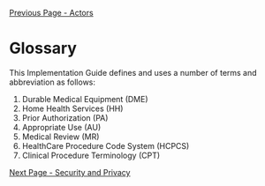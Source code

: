 [Previous Page - Actors](actors.html)

# Glossary
This Implementation Guide defines and uses a number of terms and abbreviation as follows:
1. Durable Medical Equipment (DME)
2. Home Health Services (HH)
3. Prior Authorization (PA)
4. Appropriate Use (AU)
5. Medical Review (MR)
6. HealthCare Procedure Code System (HCPCS)
7. Clinical Procedure Terminology (CPT)


[Next Page - Security and Privacy](security_and_privacy.html)